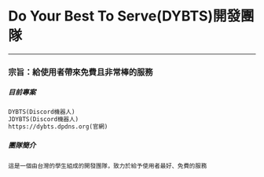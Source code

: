 # Do Your Best To Serve(DYBTS)開發團隊
---

### 宗旨：給使用者帶來免費且非常棒的服務


##### 目前專案
```diff
DYBTS(Discord機器人)
JDYBTS(Discord機器人)
https://dybts.dpdns.org(官網)
```

##### 團隊簡介
```
這是一個由台灣的學生組成的開發團隊，致力於給予使用者最好、免費的服務
```
